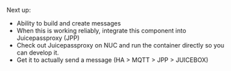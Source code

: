 Next up:

- Ability to build and create messages
- When this is working reliably, integrate this component into Juicepassproxy (JPP)
- Check out Juicepassproxy on NUC and run the container directly so you can develop it.
- Get it to actually send a message (HA > MQTT > JPP > JUICEBOX)